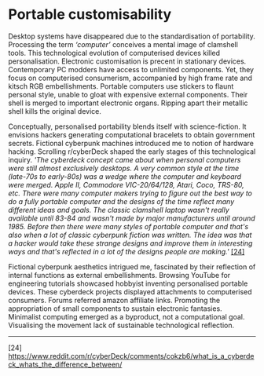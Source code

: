 # Portable customisability


Desktop systems have disappeared due to the standardisation of portability. Processing the term *‘computer’* conceives a mental image of clamshell tools. This technological evolution of computerised devices killed personalisation. Electronic customisation is precent in stationary devices. Contemporary PC modders have access to unlimited components. Yet, they focus on computerised consumerism, accompanied by high frame rate and kitsch RGB embellishments. Portable computers use stickers to flaunt personal style, unable to gloat with expensive external components. Their shell is merged to important electronic organs. Ripping apart their metallic shell kills the original device. 


Conceptually, personalised portability blends itself with science-fiction. It envisions hackers generating computational bracelets to obtain government secrets. Fictional cyberpunk machines introduced me to notion of hardware hacking. Scrolling r/cyberDeck shaped the early stages of this technological inquiry. *'The cyberdeck concept came about when personal computers were still almost exclusively desktops. A very common style at the time (late-70s to early-80s) was a wedge where the computer and keyboard were merged. Apple II, Commodore VIC-20/64/128, Atari, Coco, TRS-80, etc. There were many computer makers trying to figure out the best way to do a fully portable computer and the designs of the time reflect many different ideas and goals. The classic clamshell laptop wasn't really available until 83-84 and wasn't made by major manufacturers until around 1985. Before then there were many styles of portable computer and that's also when a lot of classic cyberpunk fiction was written. The idea was that a hacker would take these strange designs and improve them in interesting ways and that's reflected in a lot of the designs people are making.'* <a href="https://www.reddit.com/r/cyberDeck/comments/cokzb6/what_is_a_cyberdeck_whats_the_difference_between/" target="_blank">[24]</a> 



Fictional cyberpunk aesthetics intrigued me, fascinated by their reflection of internal functions as external embellishments. Browsing YouTube for engineering tutorials showcased hobbyist inventing personalised portable devices. These cyberdeck projects displayed attachments to computerised consumers. Forums referred amazon affiliate links. Promoting the appropriation of small components to sustain electronic fantasies. Minimalist computing emerged as a byproduct, not a computational goal. Visualising the movement lack of sustainable technological reflection.

--- 

[24] https://www.reddit.com/r/cyberDeck/comments/cokzb6/what_is_a_cyberdeck_whats_the_difference_between/
